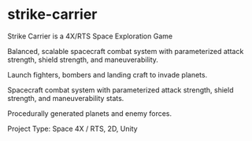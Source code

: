 # strike-carrier

Strike Carrier is a 4X/RTS Space Exploration Game

Balanced, scalable spacecraft combat system with parameterized attack strength,
shield strength, and maneuverability.

Launch fighters, bombers and landing craft to invade planets.

Spacecraft combat system with parameterized attack strength, shield strength,
and maneuverability stats.

Procedurally generated planets and enemy forces.

Project Type: Space 4X / RTS, 2D, Unity
